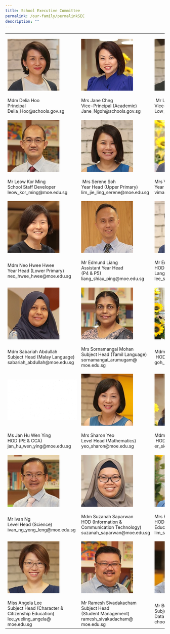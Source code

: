```yaml
---
title: School Executive Committee
permalink: /our-family/permalinkSEC
description: ""
---
```


<table cellpadding="0" cellspacing="0">
<tbody>
<tr>
<td>
	
![](/images/Mdm%20Delia%20Hoo.jpg)
	
</td>
<td>
	
![](/images/Mrs%20Jane%20Chng.jpg)

</td>
<td>
	
![](/images/Mr%20Low%20Kah%20Shen.jpg)

</td>
</tr>
<tr>
<td>Mdm Delia Hoo<br>Principal&nbsp;<br>Delia_Hoo@schools.gov.sg</td>
<td>Mrs Jane Chng <br>Vice-Principal (Academic)&nbsp;<br>Jane_Ngoh@schools.gov.sg</td>
<td>
<div>&nbsp;Mr Low Kah Shen </div>
<div>Vice-Principal (Administrative)</div>
<div>Low_Kah_Shen@schools.gov.sg</div>
</td>
</tr>
<tr>
<td>
	
![](/images/Mr%20Leow%20Kor%20Ming.jpg)

</td>
<td>
	
![](/images/Mrs%20Serene%20Soh.jpg)

</td>
<td>
	
![](/images/Mrs%20Vimala%20Ratnaraja.jpg)
	
</td>
</tr>
<tr>
<td>
<div>
<div>Mr Leow Kor Ming&nbsp;</div>
<div>School Staff Developer</div>
<div>leow_kor_ming@moe.edu.sg</div>
</div>
</td>
<td>
<div>&nbsp;Mrs Serene Soh&nbsp;</div>
<div>Year Head (Upper Primary)&nbsp;</div>
<div>lim_jie_ling_serene@moe.edu.sg</div>
</td>
<td>
<div>Mrs Vimala Ratnaraja&nbsp;</div>
<div>Year Head (Middle Primary)&nbsp;</div>
<div>vimala_ratnaraja@moe.edu.sg&nbsp;</div>
</td>
</tr>
<tr>
<td>
	
![](/images/Mdm%20Neo%20Hwee%20Hwee.jpg)
	
</td>
	
<td>
	
![](/images/Mr%20Edmung%20Liang.jpg)

</td>
<td>
	
![](/images/Mr%20Eric%20Lee.jpg)	
	
</td>
</tr>
<tr>
<td>Mdm Neo Hwee Hwee&nbsp;<br>Year Head (Lower Primary)&nbsp;<br>neo_hwee_hwee@moe.edu.sg</td>
<td>Mr Edmund Liang<br>Assistant Year Head<br>(P4 &amp; P5)<br>liang_shiau_ping@moe.edu.sg</td>
<td>Mr Eric Lee&nbsp;<br>HOD (Mother Tongue Language)<br>lee_seh_lat@moe.edu.sg</td>
</tr>
<tr>
<td>
	
![](/images/Mdm%20Sabariah%20Abdullah.jpg)
	
</td>
<td>
	
![](/images/Mrs%20Sornamangai%20Mohan.jpg)	
	
</td>
<td>
	
![](/images/Ms%20Goh%20Ling%20Li.png)
	
</td>
</tr>
<tr>
<td>Mdm Sabariah Abdullah&nbsp;<br>Subject Head (Malay Language)&nbsp;<br>sabariah_abdullah@moe.edu.sg</td>
<td>
<div>Mrs Sornamangai Mohan</div>
<div>Subject Head (Tamil Language)</div>
<div>sornamangai_arumugam@<br>moe.edu.sg</div>
</td>
<td>
<div>
<div>
<div>Mdm Goh Ling Li<br>&nbsp;HOD (English Language)&nbsp;<br>goh_ling_li@moe.edu.sg</div>
</div>
</div>
</td>
</tr>
<tr>
<td>
	
![](/images/file%20(1).jpg)

</td>
<td>
	
![](/images/Mrs%20Sharon%20Yeo.jpg)
	
</td>
<td>
	
![](/images/Mdm%20Er%20Siew%20Shin.jpg)	
	
</td>
</tr>
<tr>
<td>
<div>
<div>
<div>Ms Jan Hu Wen Ying<br>HOD (PE &amp; CCA)&nbsp;<br>jan_hu_wen_ying@moe.edu.sg</div>
</div>
</div>
</td>
<td>
<div>
<div>Mrs Sharon Yeo&nbsp;<br>Level Head (Mathematics)&nbsp;<br>yeo_sharon@moe.edu.sg</div>
</div>
</td>
<td>
<div>
<div>
<div>Mdm Er Siew Shin<br>&nbsp;HOD (Science)&nbsp;<br>er_siew_shin@moe.edu.sg</div>
</div>
</div>
</td>
</tr>
<tr>
<td>
	
![](/images/Mr%20Ivan%20Ng.jpg)
	
</td>
<td>
	
![](/images/Mdm%20Suzanah%20Saparwan.jpg)
	
</td>
<td>
	
![](/images/Mrs%20Fion%20Ho.png)
	
</td>
</tr>
<tr>
<td>
<div>Mr Ivan Ng&nbsp;<br>Level Head (Science)&nbsp;<br>ivan_ng_yong_leng@moe.edu.sg&nbsp;</div>
</td>
<td>Mdm Suzanah Saparwan&nbsp;<br>HOD (Information &amp; Communication Technology)&nbsp;<br>suzanah_saparwan@moe.edu.sg</td>
<td>Mrs Fion Ho&nbsp;<br>HOD (Character &amp; Citizenship Education)&nbsp;<br>lim_ser_yee@moe.edu.sg</td>
</tr>
<tr>
<td>
	
![](/images/Miss%20Angela%20Lee.jpg)
	
</td>
<td>
	
![](/images/Mr%20Ramesh%20Sivakadacham.jpg)
	
</td>
<td>
	
![](/images/Mr%20Ben%20Choo.jpg)
	
</td>
</tr>
<tr>
<td>Miss Angela Lee&nbsp;<br>Subject Head (Character &amp; Citizenship Education)&nbsp;<br>lee_yueling_angela@&nbsp;<br>moe.edu.sg</td>
<td>Mr Ramesh Sivadakacham&nbsp;<br>Subject Head&nbsp;<br>(Student Management)&nbsp;<br>ramesh_sivakadacham@&nbsp;<br>moe.edu.sg</td>
<td>Mr Ben Choo&nbsp;<br>Subject Head (CCA &amp;<br>Data Management)&nbsp;<br>choo_chee_keong@moe.edu.sg</td>
</tr>
</tbody>
</table>